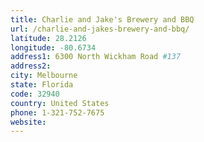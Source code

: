 ```yaml
---
title: Charlie and Jake's Brewery and BBQ
url: /charlie-and-jakes-brewery-and-bbq/
latitude: 28.2126
longitude: -80.6734
address1: 6300 North Wickham Road #137
address2: 
city: Melbourne
state: Florida
code: 32940
country: United States
phone: 1-321-752-7675
website: 
---
```


